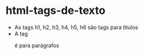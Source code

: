 # html-tags-de-texto

- As tags h1, h2, h3, h4, h5, h6 são tags para titulos
- A tag <p><p> é para parágrafos 

